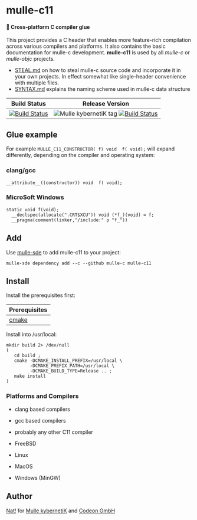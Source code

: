 # mulle-c11

#### 🔀 Cross-platform C compiler glue

This project provides a C header that enables more feature-rich compilation
across various compilers and platforms. It also contains the basic
documentation for mulle-c development. **mulle-c11** is used by all
*mulle-c* or *mulle-objc* projects.

* [STEAL.md](dox/STEAL.md) on how to steal mulle-c source code and incorporate
it in your own projects. In effect somewhat like single-header convenience
with multiple files.
* [SYNTAX.md](dox/SYNTAX.md) explains the naming scheme used in mulle-c data structure


Build Status | Release Version
-------------|-----------------------------------
[![Build Status](https://travis-ci.org/mulle-c/mulle-c11.svg?branch=release)](https://travis-ci.org/mulle-c/mulle-c11) | ![Mulle kybernetiK tag](https://img.shields.io/github/tag/mulle-c/mulle-c11.svg) [![Build Status](https://travis-ci.org/mulle-c/mulle-c11.svg?branch=release)](https://travis-ci.org/mulle-c/mulle-c11)


## Glue example

For example `MULLE_C11_CONSTRUCTOR( f) void  f( void);` will expand
differently, depending on the compiler and operating system:

### clang/gcc

```
__attribute__((constructor)) void  f( void);
```

### MicroSoft Windows

```
static void f(void);
  __declspec(allocate(".CRT$XCU")) void (*f_)(void) = f;
  __pragma(comment(linker,"/include:" p "f_"))
```


## Add

Use [mulle-sde](//github.com/mulle-sde) to add mulle-c11 to your project:

```
mulle-sde dependency add --c --github mulle-c mulle-c11
```


## Install

Install the prerequisites first:

| Prerequisites                                 |
|-----------------------------------------------|
| [cmake](cmake.org)                            |


Install into /usr/local:

```
mkdir build 2> /dev/null
(
   cd build ;
   cmake -DCMAKE_INSTALL_PREFIX=/usr/local \
         -DCMAKE_PREFIX_PATH=/usr/local \
         -DCMAKE_BUILD_TYPE=Release .. ;
   make install
)
```



### Platforms and Compilers

* clang based compilers
* gcc based compilers
* probably any other C11 compiler

* FreeBSD
* Linux
* MacOS
* Windows (MinGW)


## Author

[Nat!](//www.mulle-kybernetik.com/weblog) for
[Mulle kybernetiK](//www.mulle-kybernetik.com) and
[Codeon GmbH](//www.codeon.de)
